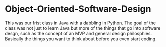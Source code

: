 # Object-Oriented-Software-Design

This was our frist class in Java with a dabbling in Python. 
The goal of the class was not just to learn Java but more of the things that 
go into software desgn, such as the concept of an MVP and general design philosphies. 
Basically the things you want to think about before you even start coding. 
